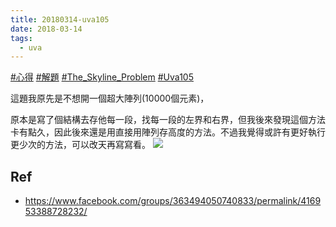 ```yaml
---
title: 20180314-uva105
date: 2018-03-14
tags:
  - uva
---
```

[#心得](https://www.facebook.com/hashtag/%E5%BF%83%E5%BE%97?__eep__=6&__cft__[0]=AZUQAvrOLnhUg8gAgxrjuViGI2J9FXeLkv6ax2Suofq6zNNcLXJvnFptk_JrXNjWkgVi71x9_1aDD1Iw97g19_FPP7WBrz6EQhIlwqbClU5sMrA7p6gkaowWvOtSTJNz8DmfhxM7dqTGlUAQO4HPVeF_KRP5H6uzLl4UagGKGee4x1dURsFKE7FE04IyVf41Hpg&__tn__=*NK-R) [#解題](https://www.facebook.com/hashtag/%E8%A7%A3%E9%A1%8C?__eep__=6&__cft__[0]=AZUQAvrOLnhUg8gAgxrjuViGI2J9FXeLkv6ax2Suofq6zNNcLXJvnFptk_JrXNjWkgVi71x9_1aDD1Iw97g19_FPP7WBrz6EQhIlwqbClU5sMrA7p6gkaowWvOtSTJNz8DmfhxM7dqTGlUAQO4HPVeF_KRP5H6uzLl4UagGKGee4x1dURsFKE7FE04IyVf41Hpg&__tn__=*NK-R) [#The_Skyline_Problem](https://www.facebook.com/hashtag/the_skyline_problem?__eep__=6&__cft__[0]=AZUQAvrOLnhUg8gAgxrjuViGI2J9FXeLkv6ax2Suofq6zNNcLXJvnFptk_JrXNjWkgVi71x9_1aDD1Iw97g19_FPP7WBrz6EQhIlwqbClU5sMrA7p6gkaowWvOtSTJNz8DmfhxM7dqTGlUAQO4HPVeF_KRP5H6uzLl4UagGKGee4x1dURsFKE7FE04IyVf41Hpg&__tn__=*NK-R) [#Uva105](https://www.facebook.com/hashtag/uva105?__eep__=6&__cft__[0]=AZUQAvrOLnhUg8gAgxrjuViGI2J9FXeLkv6ax2Suofq6zNNcLXJvnFptk_JrXNjWkgVi71x9_1aDD1Iw97g19_FPP7WBrz6EQhIlwqbClU5sMrA7p6gkaowWvOtSTJNz8DmfhxM7dqTGlUAQO4HPVeF_KRP5H6uzLl4UagGKGee4x1dURsFKE7FE04IyVf41Hpg&__tn__=*NK-R)

這題我原先是不想開一個超大陣列(10000個元素)，

原本是寫了個結構去存他每一段，找每一段的左界和右界，但我後來發現這個方法卡有點久，因此後來還是用直接用陣列存高度的方法。不過我覺得或許有更好執行更少次的方法，可以改天再寫寫看。
![](https://i.imgur.com/dxGxajN.jpg)
## Ref
- https://www.facebook.com/groups/363494050740833/permalink/416953388728232/
